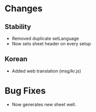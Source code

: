 # Changes

## Stability
* Removed duplicate setLanguage
* Now sets sheet header on every setup

## Korean
* Added web translation (msg/kr.js)

# Bug Fixes
* Now generates new sheet well.
